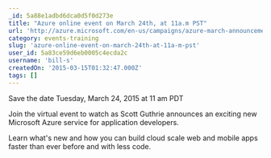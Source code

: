 ```yaml
---
_id: 5a88e1adbd6dca0d5f0d273e
title: "Azure online event on March 24th, at 11a.m PST"
url: 'http://azure.microsoft.com/en-us/campaigns/azure-march-announcement/'
category: events-training
slug: 'azure-online-event-on-march-24th-at-11a-m-pst'
user_id: 5a83ce59d6eb0005c4ecda2c
username: 'bill-s'
createdOn: '2015-03-15T01:32:47.000Z'
tags: []
---
```


Save the date
Tuesday, March 24, 2015 at 11 am PDT

Join the virtual event to watch as Scott Guthrie announces an exciting new Microsoft Azure service for application developers.

Learn what's new and how you can build cloud scale web and mobile apps faster than ever before and with less code.
